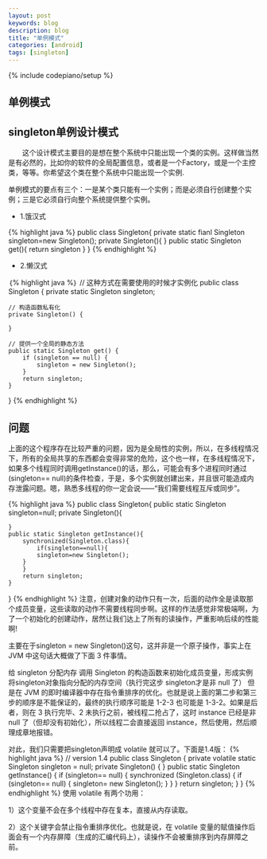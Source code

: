 ```yaml
---
layout: post
keywords: blog
description: blog
title: "单例模式"
categories: [android]
tags: [singleton]
---
```

{% include codepiano/setup %}

## 单例模式

## singleton单例设计模式
&emsp;&emsp;这个设计模式主要目的是想在整个系统中只能出现一个类的实例。这样做当然是有必然的，比如你的软件的全局配置信息，或者是一个Factory，或是一个主控类，等等。你希望这个类在整个系统中只能出现一个实例.

单例模式的要点有三个：一是某个类只能有一个实例；而是必须自行创建整个实例；三是它必须自行向整个系统提供整个实例。

* 1.饿汉式

{% highlight java %}
public class Singleton{
private static fianl Singleton singleton=new Singleton();
private Singleton(){
	}
public static Singleton get(){
return singleton
	}
}
{% endhighlight %}

* 2.懒汉式

｛% highlight java %｝
// 这种方式在需要使用的时候才实例化
public class Singleton {
    private static Singleton singleton;

    // 构造函数私有化
    private Singleton() {

    }

    // 提供一个全局的静态方法
    public static Singleton get() {
        if (singleton == null) {
            singleton = new Singleton();
        }
        return singleton;
    }
}
{% endhighlight %}

## 问题
上面的这个程序存在比较严重的问题，因为是全局性的实例，所以，在多线程情况下，所有的全局共享的东西都会变得非常的危险，这个也一样，在多线程情况下，如果多个线程同时调用getInstance()的话，那么，可能会有多个进程同时通过 (singleton== null)的条件检查，于是，多个实例就创建出来，并且很可能造成内存泄露问题。嗯，熟悉多线程的你一定会说——“我们需要线程互斥或同步”。

{% highlight java %}
public class Singleton{
	public static Singleton singleton=null;
	private Singleton(){

	}
	public static Singleton getInstance(){
		synchronized(Singleton.class){
			if(singleton==null){
			singleton=new Singleton();
		}
		}
		return singleton;
	}
}
{% endhighlight %}
注意，创建对象的动作只有一次，后面的动作全是读取那个成员变量，这些读取的动作不需要线程同步啊。这样的作法感觉非常极端啊，为了一个初始化的创建动作，居然让我们达上了所有的读操作，严重影响后续的性能啊!

主要在于singleton = new Singleton()这句，这并非是一个原子操作，事实上在 JVM 中这句话大概做了下面 3 件事情。

给 singleton 分配内存
调用 Singleton 的构造函数来初始化成员变量，形成实例
将singleton对象指向分配的内存空间（执行完这步 singleton才是非 null 了）
但是在 JVM 的即时编译器中存在指令重排序的优化。也就是说上面的第二步和第三步的顺序是不能保证的，最终的执行顺序可能是 1-2-3 也可能是 1-3-2。如果是后者，则在 3 执行完毕、2 未执行之前，被线程二抢占了，这时 instance 已经是非 null 了（但却没有初始化），所以线程二会直接返回 instance，然后使用，然后顺理成章地报错。

对此，我们只需要把singleton声明成 volatile 就可以了。下面是1.4版：
{% highlight java %}
// version 1.4
public class Singleton
{
    private volatile static Singleton singleton = null;
    private Singleton()  {    }
    public static Singleton getInstance()   {
        if (singleton== null)  {
            synchronized (Singleton.class) {
                if (singleton== null)  {
                    singleton= new Singleton();
                }
            }
        }
        return singleton;
    }
}
{% endhighlight %}
使用 volatile 有两个功用：

1）这个变量不会在多个线程中存在复本，直接从内存读取。

2）这个关键字会禁止指令重排序优化。也就是说，在 volatile 变量的赋值操作后面会有一个内存屏障（生成的汇编代码上），读操作不会被重排序到内存屏障之前。

